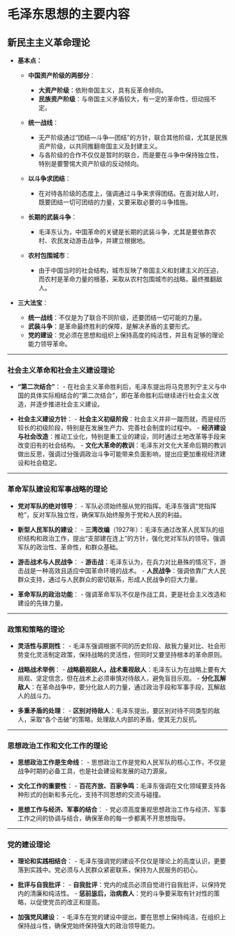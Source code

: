 # 毛泽东思想的主要内容
## **新民主主义革命理论**

- **基本点：**
    - **中国资产阶级的两部分**：
         - **大资产阶级**：依附帝国主义，具有反革命倾向。
         - **民族资产阶级**：与帝国主义矛盾较大，有一定的革命性，但动摇不定。
    
    - **统一战线**：
         - 无产阶级通过“团结—斗争—团结”的方针，联合其他阶级，尤其是民族资产阶级，以共同推翻帝国主义及封建主义。
         - 与各阶级的合作不仅仅是暂时的联合，而是要在斗争中保持独立性，特别是要警惕大资产阶级的反动倾向。

    - **以斗争求团结**：
         - 在对待各阶级的态度上，强调通过斗争来求得团结。在面对敌人时，既要团结一切可团结的力量，又要采取必要的斗争措施。

    - **长期的武装斗争**：
         - 毛泽东认为，中国革命的关键是长期的武装斗争，尤其是要依靠农村、农民发动游击战争，并建立根据地。
    
    - **农村包围城市**：
         - 由于中国当时的社会结构，城市反映了帝国主义和封建主义的压迫，而农村是革命力量的根基，采取从农村包围城市的战略，最终推翻敌人。

- **三大法宝**：
    - **统一战线**：不仅是为了联合不同阶级，还要团结一切可能的力量。
    - **武装斗争**：是革命最终胜利的保障，是解决矛盾的主要形式。
    - **党的建设**：党必须在思想和组织上保持高度的纯洁性，并且有足够的理论能力领导革命。

---

### **社会主义革命和社会主义建设理论**

- **“第二次结合”**：
      - 在社会主义革命胜利后，毛泽东提出将马克思列宁主义与中国的具体实际相结合的“第二次结合”，即在革命胜利后继续进行社会主义改造，并逐步推进社会主义建设。

- **社会主义建设方针**：
      - **社会主义初级阶段**：社会主义并非一蹴而就，而是经历较长的初级阶段，特别是在发展生产力、完善社会制度的过程中。
      - **经济建设与社会改造**：推动工业化，特别是重工业的建设，同时通过土地改革等手段来改变旧有的社会结构。
      - **文化大革命的教训**：毛泽东对文化大革命后期的教训做出反思，强调过分强调政治斗争可能带来负面影响，提出应更加重视经济建设和社会稳定。

---

### **革命军队建设和军事战略的理论**

- **党对军队的绝对领导**：
      - 军队必须始终服从党的指挥。毛泽东强调“党指挥枪”，反对军队独立性，确保军队始终服务于党和人民的利益。
  
- **新型人民军队的建设**：
      - **三湾改编**（1927年）：毛泽东通过改革人民军队的组织结构和政治工作，提出“支部建在连上”的方针，强化党对军队的领导。强调军队的政治性、革命性，和群众基础。

- **游击战术与人民战争**：
      - **游击战**：毛泽东认为，在兵力对比悬殊的情况下，游击战是一种高效且适应中国革命环境的战术。
      - **人民战争**：强调依靠广大人民群众支持，通过与人民群众的密切联系，形成人民战争的巨大力量。

- **革命军队的政治功能**：
      - 强调革命军队不仅是作战工具，更是社会主义改造和建设的先锋力量。

---

### **政策和策略的理论**

- **灵活性与原则性**：
      - 毛泽东强调根据不同的历史阶段、敌我力量对比、社会形势变化灵活制定政策，保持战略的灵活性，但同时又要坚持根本的革命原则。

- **战略战术举例**：
      - **战略藐视敌人，战术重视敌人**：毛泽东认为在战略上要有大局观、坚定信念，但在战术上必须审慎对待敌人，避免盲目乐观。
      - **分化瓦解敌人**：在革命战争中，要分化敌人的力量，通过政治手段和军事手段，瓦解敌人的战斗力。

- **多重矛盾的处理**：
      - **区别对待敌人**：毛泽东提出，要区别对待不同类型的敌人，采取“各个击破”的策略，处理敌人内部的矛盾，使其无力反抗。

---

### **思想政治工作和文化工作的理论**

- **思想政治工作是生命线**：
      - 思想政治工作是党和人民军队的核心工作，不仅是战争时期的必备工具，也是社会建设和发展的动力源泉。
  
- **文化工作的重要性**：
      - **百花齐放、百家争鸣**：毛泽东强调在文化领域要支持各种形式的创新和多元化，支持不同思想的交流与碰撞。
  
- **思想工作与经济、军事的结合**：
      - 党必须高度重视思想政治工作与经济、军事工作之间的协调与结合，确保革命的每一步都离不开思想指导。

---

### **党的建设理论**

- **理论和实践相结合**：
      - 毛泽东强调党的建设不仅仅是理论上的高度认识，更要落到实践中。党必须与人民群众紧密联系，保持为人民服务的初心。
  
- **批评与自我批评**：
      - **自我批评**：党内的成员必须自觉进行自我批评，以保持党内的清廉和纯洁性。
      - **惩前毖后，治病救人**：党的斗争要采取有针对性的策略，以促使党员的改正和提高。

- **加强党风建设**：
      - 毛泽东在党的建设中提出，要在思想上保持纯洁，在组织上保持战斗性，确保党始终保持强大的政治领导能力。
